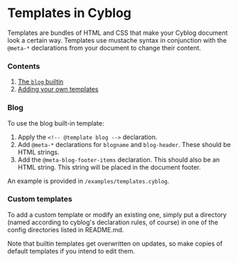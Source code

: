 # Templates in Cyblog

Templates are bundles of HTML and CSS that make your Cyblog
document look a certain way. Templates use mustache syntax
in conjunction with the `@meta-*` declarations from your document
to change their content.

### Contents

1. [The `blog` builtin](#blog)
1. [Adding your own templates](#custom-templates)

### Blog

To use the blog built-in template:

1. Apply the `<!-- @template blog -->` declaration.
2. Add `@meta-*` declarations for `blogname` and `blog-header`. These should be
   HTML strings.
3. Add the `@meta-blog-footer-items` declaration. This should also be an HTML
   string. This string will be placed in the document footer.

An example is provided in `/examples/templates.cyblog`.

### Custom templates

To add a custom template or modify an existing one, simply put a directory (named
according to cyblog's declaration rules, of course) in one of the config directories
listed in README.md.

Note that builtin templates get overwritten on updates, so make copies of default
templates if you intend to edit them.
